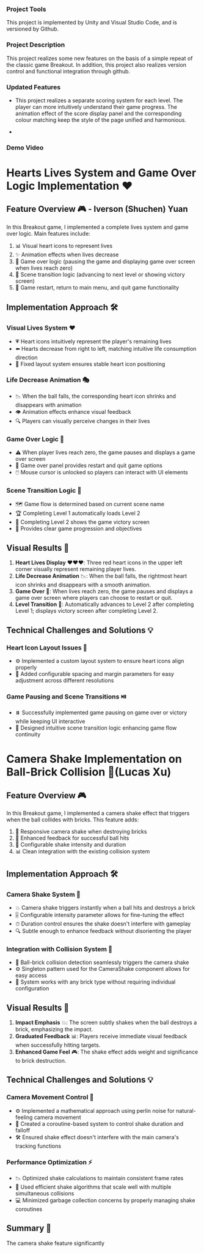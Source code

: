### **Project Tools**

This project is implemented by Unity and Visual Studio Code, and is versioned by Github.


### **Project Description**

This project realizes some new features on the basis of a simple repeat of the classic game Breakout. In addition, this project also realizes version control and functional integration through github.

### **Updated Features**

- This project realizes a separate scoring system for each level. The player can more intuitively understand their game progress. The animation effect of the score display panel and the corresponding colour matching keep the style of the page unified and harmonious.

- 

### **Demo Video**

# Hearts Lives System and Game Over Logic Implementation ❤️

## Feature Overview 🎮 - Iverson (Shuchen) Yuan

In this Breakout game, I implemented a complete lives system and game over logic. Main features include:

1. 📊 Visual heart icons to represent lives
2. ✨ Animation effects when lives decrease
3. 🛑 Game over logic (pausing the game and displaying game over screen when lives reach zero)
4. 🔄 Scene transition logic (advancing to next level or showing victory screen)
5. 🎲 Game restart, return to main menu, and quit game functionality

## Implementation Approach 🛠️

### Visual Lives System ❤️

- 💗 Heart icons intuitively represent the player's remaining lives
- ⬅️ Hearts decrease from right to left, matching intuitive life consumption direction
- 📏 Fixed layout system ensures stable heart icon positioning

### Life Decrease Animation 🎭

- 📉 When the ball falls, the corresponding heart icon shrinks and disappears with animation
- 👁️ Animation effects enhance visual feedback
- 🔍 Players can visually perceive changes in their lives

### Game Over Logic 🏁

- ⚠️ When player lives reach zero, the game pauses and displays a game over screen
- 🔄 Game over panel provides restart and quit game options
- 🖱️ Mouse cursor is unlocked so players can interact with UI elements

### Scene Transition Logic 🚪

- 🗺️ Game flow is determined based on current scene name
- 🏆 Completing Level 1 automatically loads Level 2
- 🎉 Completing Level 2 shows the game victory screen
- 🧭 Provides clear game progression and objectives

## Visual Results 📸

1. **Heart Lives Display** ❤️❤️❤️: Three red heart icons in the upper left corner visually represent remaining player lives.
2. **Life Decrease Animation** 📉: When the ball falls, the rightmost heart icon shrinks and disappears with a smooth animation.
3. **Game Over** 🛑: When lives reach zero, the game pauses and displays a game over screen where players can choose to restart or quit.
4. **Level Transition** 🔄: Automatically advances to Level 2 after completing Level 1; displays victory screen after completing Level 2.

## Technical Challenges and Solutions 💡

### Heart Icon Layout Issues 📐

- ⚙️ Implemented a custom layout system to ensure heart icons align properly
- 🔧 Added configurable spacing and margin parameters for easy adjustment across different resolutions

### Game Pausing and Scene Transitions ⏯️

- ⏸️ Successfully implemented game pausing on game over or victory while keeping UI interactive
- 🧩 Designed intuitive scene transition logic enhancing game flow continuity



# Camera Shake Implementation on Ball-Brick Collision 📱(Lucas Xu)

## Feature Overview 🎮

In this Breakout game, I implemented a camera shake effect that triggers when the ball collides with bricks. This feature adds:

1. 📳 Responsive camera shake when destroying bricks
2. 🎯 Enhanced feedback for successful ball hits
3. 🔄 Configurable shake intensity and duration
4. 📊 Clean integration with the existing collision system

## Implementation Approach 🛠

### Camera Shake System 📳

- 💥 Camera shake triggers instantly when a ball hits and destroys a brick
- 🎚 Configurable intensity parameter allows for fine-tuning the effect
- ⏱ Duration control ensures the shake doesn't interfere with gameplay
- 🔍 Subtle enough to enhance feedback without disorienting the player

### Integration with Collision System 🎯

- 📡 Ball-brick collision detection seamlessly triggers the camera shake
- ⚙ Singleton pattern used for the CameraShake component allows for easy access
- 🧩 System works with any brick type without requiring individual configuration

## Visual Results 📸

1. **Impact Emphasis** 💥: The screen subtly shakes when the ball destroys a brick, emphasizing the impact.
2. **Graduated Feedback** 📊: Players receive immediate visual feedback when successfully hitting targets.
3. **Enhanced Game Feel** 🎮: The shake effect adds weight and significance to brick destruction.

## Technical Challenges and Solutions 💡

### Camera Movement Control 🎥

- ⚙ Implemented a mathematical approach using perlin noise for natural-feeling camera movement
- 🔧 Created a coroutine-based system to control shake duration and falloff
- 🛠 Ensured shake effect doesn't interfere with the main camera's tracking functions

### Performance Optimization ⚡

- 📉 Optimized shake calculations to maintain consistent frame rates
- 🔄 Used efficient shake algorithms that scale well with multiple simultaneous collisions
- 💻 Minimized garbage collection concerns by properly managing shake coroutines

## Summary 🎯

The camera shake feature significantly
